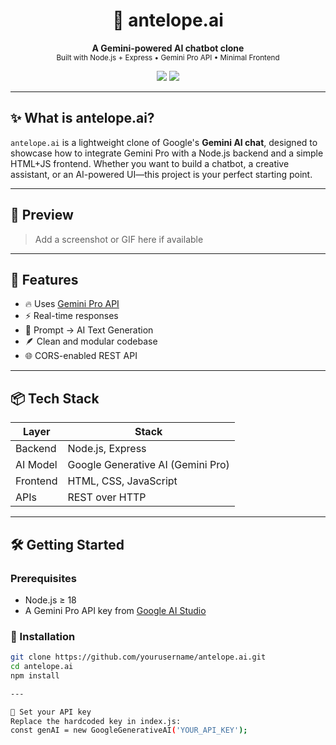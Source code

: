 <h1 align="center">🦌 antelope.ai</h1>
<p align="center">
  <b>A Gemini-powered AI chatbot clone</b><br>
  <sub>Built with Node.js + Express • Gemini Pro API • Minimal Frontend</sub>
</p>

<p align="center">
  <img src="https://img.shields.io/badge/Powered%20By-Gemini%20AI-blueviolet?style=for-the-badge&logo=google" />
  <img src="https://img.shields.io/badge/Made%20With-Node.js-green?style=for-the-badge&logo=node.js" />
</p>

---

## ✨ What is antelope.ai?

`antelope.ai` is a lightweight clone of Google's **Gemini AI chat**, designed to showcase how to integrate Gemini Pro with a Node.js backend and a simple HTML+JS frontend. Whether you want to build a chatbot, a creative assistant, or an AI-powered UI—this project is your perfect starting point.

---

## 📸 Preview

> Add a screenshot or GIF here if available

---

## 🚀 Features

- 🔥 Uses [Gemini Pro API](https://ai.google.dev/)
- ⚡ Real-time responses
- 🧠 Prompt → AI Text Generation
- 🪶 Clean and modular codebase
- 🌐 CORS-enabled REST API

---

## 📦 Tech Stack

| Layer    | Stack             |
|----------|-------------------|
| Backend  | Node.js, Express  |
| AI Model | Google Generative AI (Gemini Pro) |
| Frontend | HTML, CSS, JavaScript |
| APIs     | REST over HTTP    |

---

## 🛠️ Getting Started

### Prerequisites

- Node.js ≥ 18
- A Gemini Pro API key from [Google AI Studio](https://ai.google.dev/)

### 🔧 Installation

```bash
git clone https://github.com/yourusername/antelope.ai.git
cd antelope.ai
npm install

---

🔑 Set your API key
Replace the hardcoded key in index.js:
const genAI = new GoogleGenerativeAI('YOUR_API_KEY');





